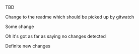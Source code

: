 TBD

Change to the readme which should be picked up by gitwatch

Some change

Oh it's got as far as saying no changes detected

Definite new changes